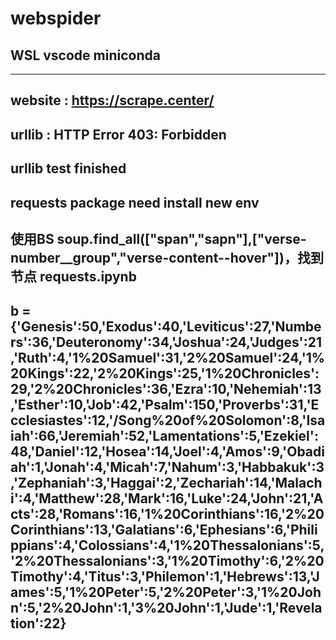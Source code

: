 # webspider
## WSL vscode miniconda

----
website : https://scrape.center/
----
urllib : HTTP Error 403: Forbidden
----
urllib test finished
----
requests package need install new env
----
使用BS  soup.find_all(["span","sapn"],["verse-number__group","verse-content--hover"])，找到节点 requests.ipynb
----
b = {'Genesis':50,'Exodus':40,'Leviticus':27,'Numbers':36,'Deuteronomy':34,'Joshua':24,'Judges':21,'Ruth':4,'1%20Samuel':31,'2%20Samuel':24,'1%20Kings':22,'2%20Kings':25,'1%20Chronicles':29,'2%20Chronicles':36,'Ezra':10,'Nehemiah':13,'Esther':10,'Job':42,'Psalm':150,'Proverbs':31,'Ecclesiastes':12,'/Song%20of%20Solomon':8,'Isaiah':66,'Jeremiah':52,'Lamentations':5,'Ezekiel':48,'Daniel':12,'Hosea':14,'Joel':4,'Amos':9,'Obadiah':1,'Jonah':4,'Micah':7,'Nahum':3,'Habbakuk':3,'Zephaniah':3,'Haggai':2,'Zechariah':14,'Malachi':4,'Matthew':28,'Mark':16,'Luke':24,'John':21,'Acts':28,'Romans':16,'1%20Corinthians':16,'2%20Corinthians':13,'Galatians':6,'Ephesians':6,'Philippians':4,'Colossians':4,'1%20Thessalonians':5,'2%20Thessalonians':3,'1%20Timothy':6,'2%20Timothy':4,'Titus':3,'Philemon':1,'Hebrews':13,'James':5,'1%20Peter':5,'2%20Peter':3,'1%20John':5,'2%20John':1,'3%20John':1,'Jude':1,'Revelation':22}
-----